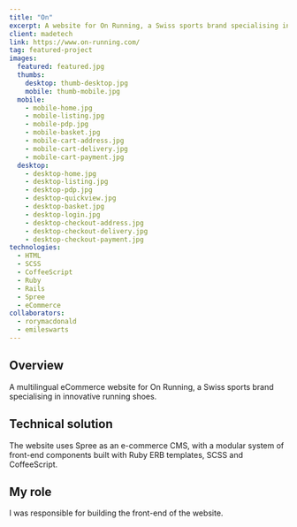 ```yaml
---
title: "On"
excerpt: A website for On Running, a Swiss sports brand specialising in innovative running shoes
client: madetech
link: https://www.on-running.com/
tag: featured-project
images:
  featured: featured.jpg
  thumbs:
    desktop: thumb-desktop.jpg
    mobile: thumb-mobile.jpg
  mobile:
    - mobile-home.jpg
    - mobile-listing.jpg
    - mobile-pdp.jpg
    - mobile-basket.jpg
    - mobile-cart-address.jpg
    - mobile-cart-delivery.jpg
    - mobile-cart-payment.jpg
  desktop:
    - desktop-home.jpg
    - desktop-listing.jpg
    - desktop-pdp.jpg
    - desktop-quickview.jpg
    - desktop-basket.jpg
    - desktop-login.jpg
    - desktop-checkout-address.jpg
    - desktop-checkout-delivery.jpg
    - desktop-checkout-payment.jpg
technologies:
  - HTML
  - SCSS
  - CoffeeScript
  - Ruby
  - Rails
  - Spree
  - eCommerce
collaborators:
  - rorymacdonald
  - emileswarts
---
```


## Overview

A multilingual eCommerce website for On Running, a Swiss sports brand specialising in innovative running shoes.


## Technical solution

The website uses Spree as an e-commerce CMS, with a modular system of front-end components built with Ruby ERB templates, SCSS and CoffeeScript.


## My role

I was responsible for building the front-end of the website.
